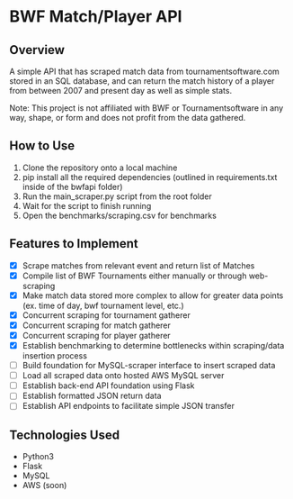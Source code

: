 # BWF Match/Player API

## Overview
A simple API that has scraped match data from tournamentsoftware.com stored in an SQL database, and can return the match history of a player from between
2007 and present day as well as simple stats.

Note: This project is not affiliated with BWF or Tournamentsoftware in any way, shape, or form and does not profit from the data gathered.

## How to Use
1. Clone the repository onto a local machine
2. pip install all the required dependencies (outlined in requirements.txt inside of the bwfapi folder)
3. Run the main_scraper.py script from the root folder 
4. Wait for the script to finish running
5. Open the benchmarks/scraping.csv for benchmarks

## Features to Implement
- [x] Scrape matches from relevant event and return list of Matches
- [x] Compile list of BWF Tournaments either manually or through web-scraping
- [x] Make match data stored more complex to allow for greater data points (ex. time of day, bwf tournament level, etc.)
- [x] Concurrent scraping for tournament gatherer
- [x] Concurrent scraping for match gatherer
- [x] Concurrent scraping for player gatherer
- [x] Establish benchmarking to determine bottlenecks within scraping/data insertion process
- [ ] Build foundation for MySQL-scraper interface to insert scraped data
- [ ] Load all scraped data onto hosted AWS MySQL server
- [ ] Establish back-end API foundation using Flask 
- [ ] Establish formatted JSON return data
- [ ] Establish API endpoints to facilitate simple JSON transfer

## Technologies Used
* Python3
* Flask
* MySQL 
* AWS (soon)